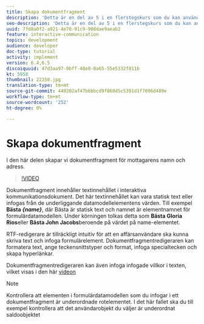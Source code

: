 ```yaml
---
title: Skapa dokumentfragment
description: 'Detta är en del av 5 i en flerstegskurs som du kan använda för att skapa ditt första interaktiva kommunikationsdokument. I den här delen skapar vi dokumentfragment för mottagarens namn och adress. '
seo-description: 'Detta är en del av 5 i en flerstegskurs som du kan använda för att skapa ditt första interaktiva kommunikationsdokument. I den här delen skapar vi dokumentfragment för mottagarens namn och adress. '
uuid: 7fd8a0f2-a921-4e70-91c9-908dae9aeab2
feature: interactive-communication
topics: development
audience: developer
doc-type: tutorial
activity: implement
version: 6.4,6.5
discoiquuid: 47d3aa97-0bff-48e0-8a65-55e5332f811b
kt: 5958
thumbnail: 22350.jpg
translation-type: tm+mt
source-git-commit: 449202af47b6bbcd9f860d5c5391d1f7096d489e
workflow-type: tm+mt
source-wordcount: '252'
ht-degree: 0%

---
```



# Skapa dokumentfragment

I den här delen skapar vi dokumentfragment för mottagarens namn och adress.

>[!VIDEO](https://video.tv.adobe.com/v/22350/?quality=9&learn=on)

Dokumentfragment innehåller textinnehållet i interaktiva kommunikationsdokument. Det här textinnehållet kan vara statisk text eller infogas från de underliggande datamodellelementens värden. Till exempel **Bästa _{name}_**, där Bästa är statisk text och namnet är elementnamnet för formulärdatamodellen. Under körningen tolkas detta som **Bästa Gloria Rios**eller **Bästa John Jacobs**beroende på värdet på name-elementet.

RTF-redigerare är tillräckligt intuitiv för att en affärsanvändare ska kunna skriva text och infoga formulärelement. Dokumentfragmentredigeraren kan formatera text, ange teckensnittstyper och format, infoga specialtecken och skapa hyperlänkar.

Dokumentfragmentredigeraren kan även infoga infogade villkor i texten, vilket visas i den här [videon](https://helpx.adobe.com/experience-manager/kt/forms/using/editing-improvements-correspondence-mgmt-feature-video-use.html)

>[!NOTE]
>
>Kontrollera att elementen i formulärdatamodellen som du infogar i ett dokumentfragment är underordnade rotelementet. I det här fallet ska du till exempel kontrollera att det användarobjekt du väljer är underordnat saldoobjektet

